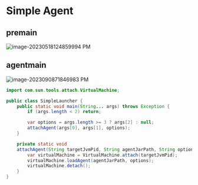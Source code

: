 # Simple Agent

## premain
![image-20230518124859994 PM](https://yec-dev.oss-cn-guangzhou.aliyuncs.com/image-20230518124859994%20PM.png)

## agentmain

![image-2023090871846983 PM](https://yec-dev.oss-cn-guangzhou.aliyuncs.com/image-2023090871846983%20PM.png)



```java
import com.sun.tools.attach.VirtualMachine;

public class SimpleLauncher {
    public static void main(String... args) throws Exception {
        if (args.length < 2) return;

        var options = args.length >= 3 ? args[2] : null;
        attachAgent(args[0], args[1], options);
    }

    private static void 
    attachAgent(String targetJvmPid, String agentJarPath, String options) throws Exception {
        var virtualMachine = VirtualMachine.attach(targetJvmPid);
        virtualMachine.loadAgent(agentJarPath, options);
        virtualMachine.detach();
    }
}
```

